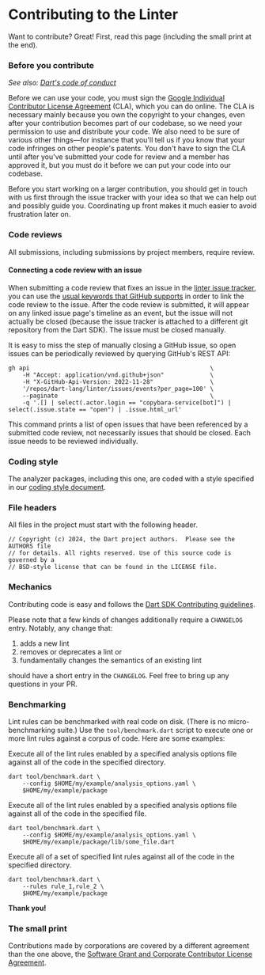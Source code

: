 Contributing to the Linter
==========================

Want to contribute? Great! First, read this page (including the small print at
the end).

### Before you contribute

_See also: [Dart's code of conduct](https://dart.dev/code-of-conduct)_

Before we can use your code, you must sign the
[Google Individual Contributor License Agreement](https://cla.developers.google.com/about/google-individual)
(CLA), which you can do online. The CLA is necessary mainly because you own the
copyright to your changes, even after your contribution becomes part of our
codebase, so we need your permission to use and distribute your code. We also
need to be sure of various other things—for instance that you'll tell us if you
know that your code infringes on other people's patents. You don't have to sign
the CLA until after you've submitted your code for review and a member has
approved it, but you must do it before we can put your code into our codebase.

Before you start working on a larger contribution, you should get in touch with
us first through the issue tracker with your idea so that we can help out and
possibly guide you. Coordinating up front makes it much easier to avoid
frustration later on.

### Code reviews

All submissions, including submissions by project members, require review.

#### Connecting a code review with an issue

When submitting a code review that fixes an issue in the [linter issue
tracker], you can use the [usual keywords that GitHub supports][Linking a pull
request] in order to link the code review to the issue. After the code review
is submitted, it will appear on any linked issue page's timeline as an event,
but the issue will not actually be closed (because the issue tracker is
attached to a different git repository from the Dart SDK). The issue must be
closed manually.

It is easy to miss the step of manually closing a GitHub issue, so open issues
can be periodically reviewed by querying GitHub's REST API:

```none
gh api                                                   \
    -H "Accept: application/vnd.github+json"             \
    -H "X-GitHub-Api-Version: 2022-11-28"                \
    '/repos/dart-lang/linter/issues/events?per_page=100' \
    --paginate                                           \
    -q '.[] | select(.actor.login == "copybara-service[bot]") | select(.issue.state == "open") | .issue.html_url'
```

This command prints a list of open issues that have been referenced by a
submitted code review, not necessarily issues that should be closed. Each issue
needs to be reviewed individually.


### Coding style

The analyzer packages, including this one, are coded with a style specified in
our [coding style document][coding style].

### File headers

All files in the project must start with the following header.

    // Copyright (c) 2024, the Dart project authors.  Please see the AUTHORS file
    // for details. All rights reserved. Use of this source code is governed by a
    // BSD-style license that can be found in the LICENSE file.

### Mechanics

Contributing code is easy and follows the
[Dart SDK Contributing guidelines][contributing].

Please note that a few kinds of changes additionally require a `CHANGELOG`
entry. Notably, any change that:

1. adds a new lint
2. removes or deprecates a lint or
3. fundamentally changes the semantics of an existing lint

should have a short entry in the `CHANGELOG`. Feel free to bring up any
questions in your PR.

### Benchmarking

Lint rules can be benchmarked with real code on disk. (There is no
micro-benchmarking suite.) Use the `tool/benchmark.dart` script to execute one
or more lint rules against a corpus of code. Here are some examples:

Execute all of the lint rules enabled by a specified analysis options file
against all of the code in the specified directory.

```none
dart tool/benchmark.dart \
    --config $HOME/my/example/analysis_options.yaml \
    $HOME/my/example/package
```

Execute all of the lint rules enabled by a specified analysis options file
against all of the code in the specified file.

```none
dart tool/benchmark.dart \
    --config $HOME/my/example/analysis_options.yaml \
    $HOME/my/example/package/lib/some_file.dart
```

Execute all of a set of specified lint rules against all of the code in the
specified directory.

```none
dart tool/benchmark.dart \
    --rules rule_1,rule_2 \
    $HOME/my/example/package
```

**Thank you!**

### The small print

Contributions made by corporations are covered by a different agreement than the
one above, the
[Software Grant and Corporate Contributor License Agreement](https://developers.google.com/open-source/cla/corporate).

[linter issue tracker]: https://github.com/dart-lang/linter/issues
[Linking a pull request]: https://docs.github.com/en/issues/tracking-your-work-with-issues/linking-a-pull-request-to-an-issue
[coding style]: https://github.com/dart-lang/sdk/blob/main/pkg/analyzer/doc/implementation/coding_style.md
[contributing]: https://github.com/dart-lang/sdk/wiki/Contributing
